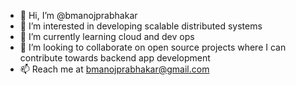 - 👋 Hi, I’m @bmanojprabhakar
- 👀 I’m interested in developing scalable distributed systems
- 🌱 I’m currently learning cloud and dev ops
- 💞️ I’m looking to collaborate on open source projects where I can contribute towards backend app development
- 📫 Reach me at bmanojprabhakar@gmail.com

<!---
bmanojprabhakar/bmanojprabhakar is a ✨ special ✨ repository because its `README.md` (this file) appears on your GitHub profile.
You can click the Preview link to take a look at your changes.
--->
